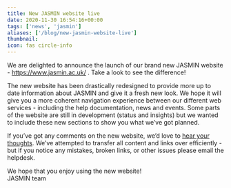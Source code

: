 ```yaml
---
title: New JASMIN website live
date: 2020-11-30 16:54:16+00:00
tags: ['news', 'jasmin']
aliases: ['/blog/new-jasmin-website-live']
thumbnail: 
icon: fas circle-info
---
```


We are delighted to announce the launch of our brand new JASMIN website - <https://www.jasmin.ac.uk/> . Take a look to see the difference!   
  
The new website has been drastically redesigned to provide more up to date information about JASMIN and give it a fresh new look. We hope it will give you a more coherent navigation experience between our different web services - including the help documentation, news and events. Some parts of the website are still in development (status and insights) but we wanted to include these new sections to show you what we’ve got planned.   
  
If you’ve got any comments on the new website, we’d love to [hear your thoughts](https://www.surveymonkey.co.uk/r/BX3LRP6). We’ve attempted to transfer all content and links over efficiently - but if you notice any mistakes, broken links, or other issues please email the helpdesk.   
  
We hope that you enjoy using the new website!   
JASMIN team


 


